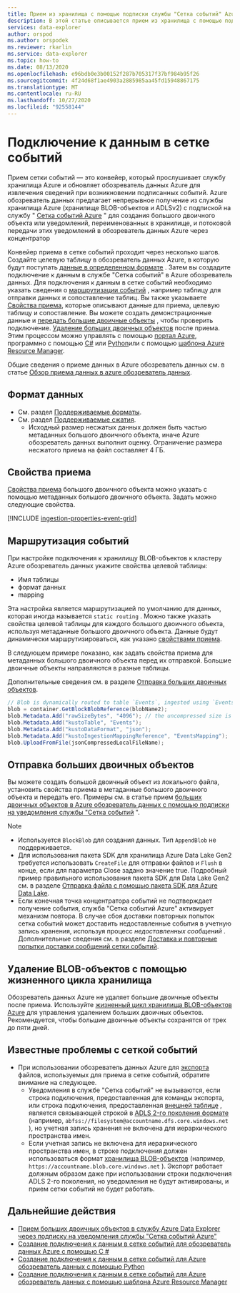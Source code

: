 ```yaml
---
title: Прием из хранилища с помощью подписки службы "Сетка событий" Azure обозреватель данных
description: В этой статье описывается прием из хранилища с помощью подписки службы "Сетка событий" в Azure обозреватель данных.
services: data-explorer
author: orspod
ms.author: orspodek
ms.reviewer: rkarlin
ms.service: data-explorer
ms.topic: how-to
ms.date: 08/13/2020
ms.openlocfilehash: e96bdb0e3b00152f287b705317f37bf984b95f26
ms.sourcegitcommit: 4f24d68f1ae4903a2885985aa45fd15948867175
ms.translationtype: MT
ms.contentlocale: ru-RU
ms.lasthandoff: 10/27/2020
ms.locfileid: "92558144"
---
```

# <a name="event-grid-data-connection"></a>Подключение к данным в сетке событий

Прием сетки событий — это конвейер, который прослушивает службу хранилища Azure и обновляет обозреватель данных Azure для извлечения сведений при возникновении подписанных событий. Azure обозреватель данных предлагает непрерывное получение из службы хранилища Azure (хранилище BLOB-объектов и ADLSv2) с подпиской на службу " [Сетка событий Azure](/azure/event-grid/overview) " для создания большого двоичного объекта или уведомлений, переименованных в хранилище, и потоковой передачи этих уведомлений в обозреватель данных Azure через концентратор

Конвейер приема в сетке событий проходит через несколько шагов. Создайте целевую таблицу в обозреватель данных Azure, в которую будут поступать [данные в определенном формате](#data-format) . Затем вы создадите подключение к данным в службе "Сетка событий" в Azure обозреватель данных. Для подключения к данным в сетке событий необходимо указать сведения о [маршрутизации событий](#events-routing) , например таблицу для отправки данных и сопоставление таблиц. Вы также указываете [Свойства приема](#ingestion-properties), которые описывают данные для приема, целевую таблицу и сопоставление. Вы можете создать демонстрационные данные и [передать большие двоичные объекты](#upload-blobs) , чтобы проверить подключение. [Удаление больших двоичных объектов](#delete-blobs-using-storage-lifecycle) после приема. Этим процессом можно управлять с помощью [портал Azure](ingest-data-event-grid.md), программно с помощью [C#](data-connection-event-grid-csharp.md) или [Python](data-connection-event-grid-python.md)или с помощью [шаблона Azure Resource Manager](data-connection-event-grid-resource-manager.md).

Общие сведения о приеме данных в Azure обозреватель данных см. в статье [Обзор приема данных в azure обозреватель данных](ingest-data-overview.md).

## <a name="data-format"></a>Формат данных

* См. раздел [Поддерживаемые форматы](ingestion-supported-formats.md).
* См. раздел [Поддерживаемые сжатия](ingestion-supported-formats.md#supported-data-compression-formats).
    * Исходный размер несжатых данных должен быть частью метаданных большого двоичного объекта, иначе Azure обозреватель данных выполнит оценку. Ограничение размера несжатого приема на файл составляет 4 ГБ.

## <a name="ingestion-properties"></a>Свойства приема

[Свойства приема](ingestion-properties.md) большого двоичного объекта можно указать с помощью метаданных большого двоичного объекта.
Задать можно следующие свойства.

[!INCLUDE [ingestion-properties-event-grid](includes/ingestion-properties-event-grid.md)]

## <a name="events-routing"></a>Маршрутизация событий

При настройке подключения к хранилищу BLOB-объектов к кластеру Azure обозреватель данных укажите свойства целевой таблицы:
* Имя таблицы
* формат данных
* mapping

Эта настройка является маршрутизацией по умолчанию для данных, которая иногда называется `static routing` .
Можно также указать свойства целевой таблицы для каждого большого двоичного объекта, используя метаданные большого двоичного объекта. Данные будут динамически маршрутизироваться, как указано [свойствами приема](#ingestion-properties).

В следующем примере показано, как задать свойства приема для метаданных большого двоичного объекта перед их отправкой. Большие двоичные объекты направляются в разные таблицы.

Дополнительные сведения см. в разделе [Отправка больших двоичных объектов](#upload-blobs).

```csharp
// Blob is dynamically routed to table `Events`, ingested using `EventsMapping` data mapping
blob = container.GetBlockBlobReference(blobName2);
blob.Metadata.Add("rawSizeBytes", "4096‬"); // the uncompressed size is 4096 bytes
blob.Metadata.Add("kustoTable", "Events");
blob.Metadata.Add("kustoDataFormat", "json");
blob.Metadata.Add("kustoIngestionMappingReference", "EventsMapping");
blob.UploadFromFile(jsonCompressedLocalFileName);
```

## <a name="upload-blobs"></a>Отправка больших двоичных объектов

Вы можете создать большой двоичный объект из локального файла, установить свойства приема в метаданные большого двоичного объекта и передать его. Примеры см. в статье прием [больших двоичных объектов в Azure обозреватель данных с помощью подписки на уведомления службы "Сетка событий](ingest-data-event-grid.md#generate-sample-data) ".

> [!NOTE]
> * Используется `BlockBlob` для создания данных. Тип `AppendBlob` не поддерживается.
> * Для использования пакета SDK для хранилища Azure Data Lake Gen2 требуется использовать `CreateFile` для отправки файлов и `Flush` в конце, если для параметра Close задано значение true.
> Подробный пример правильного использования пакета SDK для Data Lake Gen2 см. в разделе [Отправка файла с помощью пакета SDK для Azure Data Lake](data-connection-event-grid-csharp.md#upload-file-using-azure-data-lake-sdk).
> * Если конечная точка концентратора событий не подтверждает получение события, служба "Сетка событий Azure" активирует механизм повтора. В случае сбоя доставки повторных попыток сетка событий может доставить недоставленные события в учетную запись хранения, используя процесс *недоставленных сообщений* . Дополнительные сведения см. в разделе [Доставка и повторные попытки доставки сообщений сетки событий](/azure/event-grid/delivery-and-retry#retry-schedule-and-duration).

## <a name="delete-blobs-using-storage-lifecycle"></a>Удаление BLOB-объектов с помощью жизненного цикла хранилища

Обозреватель данных Azure не удаляет большие двоичные объекты после приема. Используйте [жизненный цикл хранилища BLOB-объектов Azure](/azure/storage/blobs/storage-lifecycle-management-concepts?tabs=azure-portal) для управления удалением больших двоичных объектов. Рекомендуется, чтобы большие двоичные объекты сохранятся от трех до пяти дней.

## <a name="known-event-grid-issues"></a>Известные проблемы с сеткой событий

* При использовании обозреватель данных Azure для [экспорта](kusto/management/data-export/export-data-to-storage.md) файлов, используемых для приема в сетке событий, обратите внимание на следующее. 
    * Уведомления в службе "Сетка событий" не вызываются, если строка подключения, предоставленная для команды экспорта, или строка подключения, предоставленная [внешней таблице](kusto/management/data-export/export-data-to-an-external-table.md) , является связывающей строкой в [ADLS 2-го поколения формате](kusto/api/connection-strings/storage.md#azure-data-lake-store) (например, `abfss://filesystem@accountname.dfs.core.windows.net` ), но учетная запись хранения не включена для иерархического пространства имен.
    * Если учетная запись не включена для иерархического пространства имен, в строке подключения должен использоваться формат [хранилища BLOB-объектов](kusto/api/connection-strings/storage.md#azure-storage-blob) (например, `https://accountname.blob.core.windows.net` ). Экспорт работает должным образом даже при использовании строки подключения ADLS 2-го поколения, но уведомления не будут активированы, и прием сетки событий не будет работать.

## <a name="next-steps"></a>Дальнейшие действия

* [Прием больших двоичных объектов в службу Azure Data Explorer через подписку на уведомления службы "Сетка событий Azure"](ingest-data-event-grid.md)
* [Создание подключения к данным в сетке событий для обозреватель данных Azure с помощью C #](data-connection-event-grid-csharp.md)
* [Создание подключения к данным в сетке событий для Azure обозреватель данных с помощью Python](data-connection-event-grid-python.md)
* [Создание подключения к данным в сетке событий для Azure обозреватель данных с помощью шаблона Azure Resource Manager](data-connection-event-grid-resource-manager.md)
